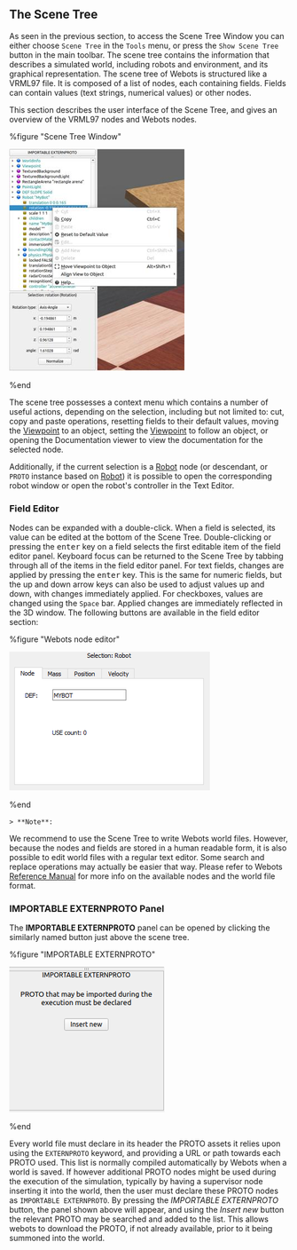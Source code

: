 ## The Scene Tree

As seen in the previous section, to access the Scene Tree Window you can either choose `Scene Tree` in the `Tools` menu, or press the `Show Scene Tree` button in the main toolbar.
The scene tree contains the information that describes a simulated world, including robots and environment, and its graphical representation.
The scene tree of Webots is structured like a VRML97 file.
It is composed of a list of nodes, each containing fields.
Fields can contain values (text strings, numerical values) or other nodes.

This section describes the user interface of the Scene Tree, and gives an overview of the VRML97 nodes and Webots nodes.

%figure "Scene Tree Window"

![scene_tree.png](images/scene_tree.thumbnail.jpg)

%end

The scene tree possesses a context menu which contains a number of useful actions, depending on the selection, including but not limited to: cut, copy and paste operations, resetting fields to their default values, moving the [Viewpoint](../reference/viewpoint.md) to an object, setting the [Viewpoint](../reference/viewpoint.md) to follow an object, or opening the Documentation viewer to view the documentation for the selected node.

Additionally, if the current selection is a [Robot](../reference/robot.md) node (or descendant, or `PROTO` instance based on [Robot](../reference/robot.md)) it is possible to open the corresponding robot window or open the robot's controller in the Text Editor.

### Field Editor

Nodes can be expanded with a double-click.
When a field is selected, its value can be edited at the bottom of the Scene Tree.
Double-clicking or pressing the <kbd>enter</kbd> key on a field selects the first editable item of the field editor panel.
Keyboard focus can be returned to the Scene Tree by tabbing through all of the items in the field editor panel.
For text fields, changes are applied by pressing the <kbd>enter</kbd> key.
This is the same for numeric fields, but the up and down arrow keys can also be used to adjust values up and down, with changes immediately applied.
For checkboxes, values are changed using the `Space` bar.
Applied changes are immediately reflected in the 3D window.
The following buttons are available in the field editor section:

%figure "Webots node editor"

![field_editor.png](images/field_editor.png)

%end

    > **Note**:
We recommend to use the Scene Tree to write Webots world files. However, because the nodes and fields are stored in a human readable form, it is also possible to edit world files with a regular text editor.
Some search and replace operations may actually be easier that way.
Please refer to Webots [Reference Manual](../reference/webots-world-files.md) for more info on the available nodes and the world file format.


### IMPORTABLE EXTERNPROTO Panel

The **IMPORTABLE EXTERNPROTO** panel can be opened by clicking the similarly named button just above the scene tree.

%figure "IMPORTABLE EXTERNPROTO"

![importable_externproto.png](images/importable_externproto.png)

%end

Every world file must declare in its header the PROTO assets it relies upon using the `EXTERNPROTO` keyword, and providing a URL or path towards each PROTO used.
This list is normally compiled automatically by Webots when a world is saved.
If however additional PROTO nodes might be used during the execution of the simulation, typically by having a supervisor node inserting it into the world, then the user must declare these PROTO nodes as `IMPORTABLE EXTERNPROTO`.
By pressing the *IMPORTABLE EXTERNPROTO* button, the panel shown above will appear, and using the *Insert new* button the relevant PROTO may be searched and added to the list.
This allows webots to download the PROTO, if not already available, prior to it being summoned into the world.
